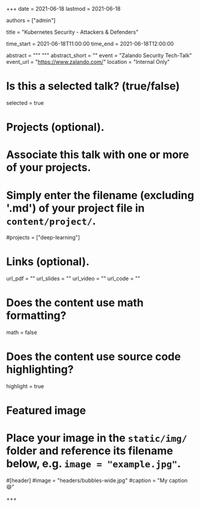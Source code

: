+++
date = 2021-06-18
lastmod = 2021-06-18

authors = ["admin"]

title = "Kubernetes Security - Attackers & Defenders"

time_start = 2021-06-18T11:00:00
time_end = 2021-06-18T12:00:00

abstract = """
"""
abstract_short = ""
event = "Zalando Security Tech-Talk"
event_url = "https://www.zalando.com/"
location = "Internal Only"

# Is this a selected talk? (true/false)
selected = true

# Projects (optional).
#   Associate this talk with one or more of your projects.
#   Simply enter the filename (excluding '.md') of your project file in `content/project/`.
#projects = ["deep-learning"]

# Links (optional).
url_pdf = ""
url_slides = ""
url_video = ""
url_code = ""

# Does the content use math formatting?
math = false

# Does the content use source code highlighting?
highlight = true

# Featured image
# Place your image in the `static/img/` folder and reference its filename below, e.g. `image = "example.jpg"`.

#[header]
#image = "headers/bubbles-wide.jpg"
#caption = "My caption :smile:"

+++
